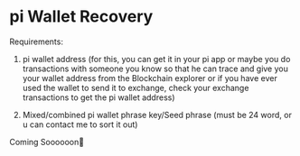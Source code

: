 # pi Wallet Recovery

 
Requirements:
1. pi wallet address (for this, you can get it in your pi app or maybe you do transactions with someone you know so that he can trace and give you your wallet address from the Blockchain explorer or if you have ever used the wallet to send it to exchange, check your exchange transactions to get the pi wallet address)
   
2. Mixed/combined pi wallet phrase key/Seed phrase (must be 24 word, or u can contact me to sort it out)



Coming Soooooon💯
